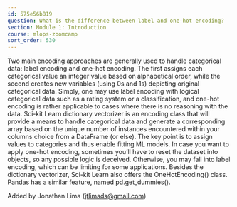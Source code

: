 ```yaml
---
id: 575e56b819
question: What is the difference between label and one-hot encoding?
section: Module 1: Introduction
course: mlops-zoomcamp
sort_order: 530
---
```


Two main encoding approaches are generally used to handle categorical data: label encoding and one-hot encoding. The first assigns each categorical value an integer value based on alphabetical order, while the second creates new variables (using 0s and 1s) depicting original categorical data. Simply, one may use label encoding with logical categorical data such as a rating system or a classification, and one-hot encoding is rather applicable to cases where there is no reasoning with the data. Sci-kit Learn dictionary vectorizer is an encoding class that will provide a means to handle categorical data and generate a corresponding array based on the unique number of instances encountered within your columns choice from a DataFrame (or else). The key point is to assign values to categories and thus enable fitting ML models. In case you want to apply one-hot encoding, sometimes you’ll have to reset the dataset into objects, so any possible logic is deceived. Otherwise, you may fall into label encoding, which can be limiting for some applications. Besides the dictionary vectorizer, Sci-kit Learn also offers the OneHotEncoding() class. Pandas has a similar feature, named pd.get_dummies().

Added by Jonathan Lima (jtlimads@gmail.com)

